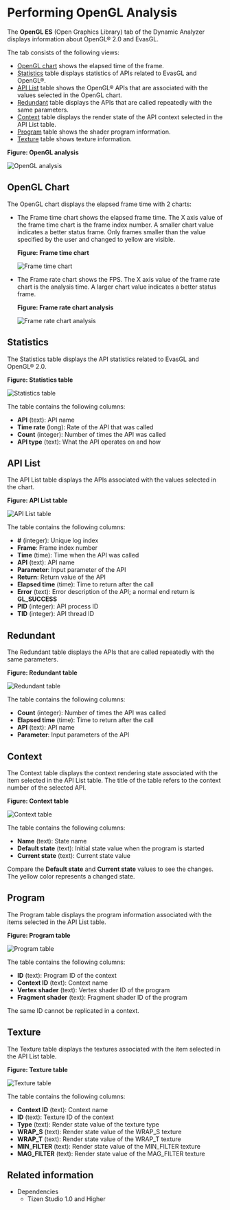# Performing OpenGL Analysis

The **OpenGL ES** (Open Graphics Library) tab of the Dynamic Analyzer displays information about OpenGL&reg; 2.0 and EvasGL.

The tab consists of the following views:

- [OpenGL chart](#chart) shows the elapsed time of the frame.
- [Statistics](#statistics) table displays statistics of APIs related to EvasGL and OpenGL&reg;.
- [API List](#api_list) table shows the OpenGL&reg; APIs that are associated with the values selected in the OpenGL chart.
- [Redundant](#redundant) table displays the APIs that are called repeatedly with the same parameters.
- [Context](#context) table displays the render state of the API context selected in the API List table.
- [Program](#program) table shows the shader program information.
- [Texture](#texture) table shows texture information.

**Figure: OpenGL analysis**

![OpenGL analysis](./media/da_opengl_analysis.png)

<a name="chart"></a>
## OpenGL Chart

The OpenGL chart displays the elapsed frame time with 2 charts:

- The Frame time chart shows the elapsed frame time. The X axis value of the frame time chart is the frame index number. A smaller chart value indicates a better status frame. Only frames smaller than the value specified by the user and changed to yellow are visible.

  **Figure: Frame time chart**

  ![Frame time chart](./media/da_opengl_frame.png)

- The Frame rate chart shows the FPS. The X axis value of the frame rate chart is the analysis time. A larger chart value indicates a better status frame.

  **Figure: Frame rate chart analysis**

  ![Frame rate chart analysis](./media/da_opengl_frame_analysis.png)

<a name="statistics"></a>
## Statistics

The Statistics table displays the API statistics related to EvasGL and OpenGL&reg; 2.0.

**Figure: Statistics table**

![Statistics table](./media/da_opengl_statistics.png)

The table contains the following columns:

- **API** (text): API name
- **Time rate** (long): Rate of the API that was called
- **Count** (integer): Number of times the API was called
- **API type** (text): What the API operates on and how

<a name="api_list"></a>
## API List

The API List table displays the APIs associated with the values selected in the chart.

**Figure: API List table**

![API List table](./media/da_opengl_apilist.png)

The table contains the following columns:

- **#** (integer): Unique log index
- **Frame**: Frame index number
- **Time** (time): Time when the API was called
- **API** (text): API name
- **Parameter**: Input parameter of the API
- **Return**: Return value of the API
- **Elapsed time** (time): Time to return after the call
- **Error** (text): Error description of the API; a normal end return is **GL_SUCCESS**
- **PID** (integer): API process ID
- **TID** (integer): API thread ID

<a name="redundant"></a>
## Redundant

The Redundant table displays the APIs that are called repeatedly with the same parameters.

**Figure: Redundant table**

![Redundant table](./media/da_opengl_redundant.png)

The table contains the following columns:

- **Count** (integer): Number of times the API was called
- **Elapsed time** (time): Time to return after the call
- **API** (text): API name
- **Parameter**: Input parameters of the API

<a name="context"></a>
## Context

The Context table displays the context rendering state associated with the item selected in the API List table. The title of the table refers to the context number of the selected API.

**Figure: Context table**

![Context table](./media/da_opengl_context.png)

The table contains the following columns:

- **Name** (text): State name
- **Default state** (text): Initial state value when the program is started
- **Current state** (text): Current state value

Compare the **Default state** and **Current state** values to see the changes. The yellow color represents a changed state.

<a name="program"></a>
## Program

The Program table displays the program information associated with the items selected in the API List table.

**Figure: Program table**

![Program table](./media/da_opengl_program.png)

The table contains the following columns:

- **ID** (text): Program ID of the context
- **Context ID** (text): Context name
- **Vertex shader** (text): Vertex shader ID of the program
- **Fragment shader** (text): Fragment shader ID of the program

The same ID cannot be replicated in a context.

<a name="texture"></a>
## Texture

The Texture table displays the textures associated with the item selected in the API List table.

**Figure: Texture table**

![Texture table](./media/da_opengl_texture.png)

The table contains the following columns:

- **Context ID** (text): Context name
- **ID** (text): Texture ID of the context
- **Type** (text): Render state value of the texture type
- **WRAP_S** (text): Render state value of the WRAP_S texture
- **WRAP_T** (text): Render state value of the WRAP_T texture
- **MIN_FILTER** (text): Render state value of the MIN_FILTER texture
- **MAG_FILTER** (text): Render state value of the MAG_FILTER texture

## Related information
* Dependencies
  - Tizen Studio 1.0 and Higher

